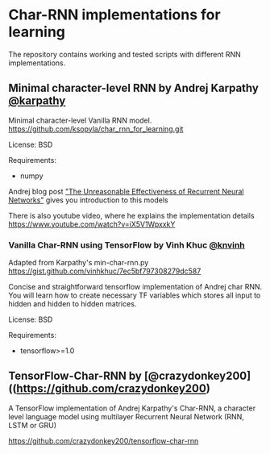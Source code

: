 # Char-RNN implementations for learning
The repository contains working and tested scripts with different RNN implementations. 

## Minimal character-level RNN by Andrej Karpathy [@karpathy](https://github.com/karpathy)
Minimal character-level Vanilla RNN model. 
https://github.com/ksopyla/char_rnn_for_learning.git

License: BSD

Requirements: 
* numpy


Andrej blog post ["The Unreasonable Effectiveness of Recurrent Neural Networks"](http://karpathy.github.io/2015/05/21/rnn-effectiveness/) gives you introduction to this models

There is also youtube video, where he explains the implementation details
https://www.youtube.com/watch?v=iX5V1WpxxkY

### Vanilla Char-RNN using TensorFlow by Vinh Khuc [@knvinh](https://github.com/knvinh)

Adapted from Karpathy's min-char-rnn.py https://gist.github.com/vinhkhuc/7ec5bf797308279dc587

Concise and straightforward tensorflow implementation of Andrej char RNN. You will learn how to create necessary TF variables which stores all input to hidden and hidden to hidden matrices.

License: BSD

Requirements: 
* tensorflow>=1.0

## TensorFlow-Char-RNN by [@crazydonkey200]((https://github.com/crazydonkey200)

A TensorFlow implementation of Andrej Karpathy's Char-RNN, a character level language model using multilayer Recurrent Neural Network (RNN, LSTM or GRU)

https://github.com/crazydonkey200/tensorflow-char-rnn
